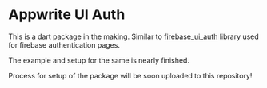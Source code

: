 # Appwrite UI Auth

This is a dart package in the making. Similar to [firebase_ui_auth](https://pub.dev/packages/firebase_ui_auth) library used for firebase authentication pages.

The example and setup for the same is nearly finished. 

Process for setup of the package will be soon uploaded to this repository!
